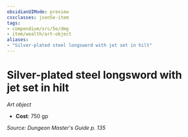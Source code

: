 ```yaml
---
obsidianUIMode: preview
cssclasses: json5e-item
tags:
- compendium/src/5e/dmg
- item/wealth/art-object
aliases: 
- "Silver-plated steel longsword with jet set in hilt"
---
```

# Silver-plated steel longsword with jet set in hilt
*Art object*  

- **Cost**: 750 gp

*Source: Dungeon Master's Guide p. 135*